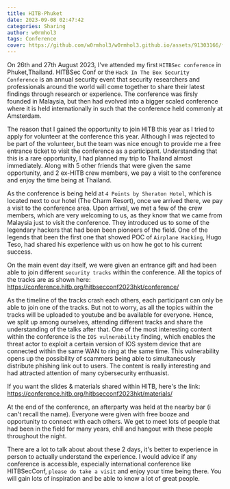 ```yaml
---
title: HITB-Phuket
date: 2023-09-08 02:47:42
categories: Sharing
author: w0rmhol3
tags: Conference
cover: https://github.com/w0rmhol3/w0rmhol3.github.io/assets/91303166/ffe47537-fcdf-4583-8211-c762bda3c141
---
```

On 26th and 27th August 2023, I've attended my first `HITBSec conference` in Phuket,Thailand. HITBSec Conf or the `Hack In The Box Security Conference` is an annual security event that security researchers and professionals around the world will come together to share their latest findings through research or experience. The conference was firsly founded in Malaysia, but then had evolved into a bigger scaled conference where it is held internationally in such that the conference held commonly at Amsterdam. <!--more-->

The reason that I gained the opportunity to join HITB this year as I tried to apply for volunteer at the conference this year. Although I was rejected to be part of the volunteer, but the team was nice enough to provide me a free entrance ticket to visit the conference as a participant. Understanding that this is a rare opportunity, I had planned my trip to Thailand almost immediately. Along with 5 other friends that were given the same opportunity, and 2 ex-HITB crew members, we pay a visit to the conference and enjoy the time being at Thailand.

As the conference is being held at `4 Points by Sheraton Hotel`, which is located next to our hotel (The Charm Resort), once we arrived there, we pay a visit to the conference area. Upon arrival, we met a few of the crew members, which are very welcoming to us, as they know that we came from Malaysia just to visit the conference. They introduced us to some of the legendary hackers that had been been pioneers of the field. One of the legends that been the first one that showed POC of `Airplane Hacking`, Hugo Teso, had shared his experience with us on how he got to his current success. 

On the main event day itself, we were given an entrance gift and had been able to join different `security tracks` within the conference. All the topics of the tracks are as shown here: https://conference.hitb.org/hitbsecconf2023hkt/conference/

As the timeline of the tracks crash each others, each participant can only be able to join one of the tracks. But not to worry, as all the topics within the tracks will be uploaded to youtube and be available for everyone. Hence, we split up among ourselves, attending different tracks and share the understanding of the talks after that. One of the most interesting content within the conference is the `IOS vulnerability` finding, which enables the threat actor to exploit a certain version of IOS system device that are connected within the same WAN to ring at the same time. This vulnerability opens up the possibility of scammers being able to simultaneously distribute phishing link out to users. The content is really interesting and had attracted attention of many cybersecurity enthuasist.

If you want the slides & materials shared within HITB, here's the link: https://conference.hitb.org/hitbsecconf2023hkt/materials/

At the end of the conference, an afterparty was held at the nearby bar (i can't recall the name). Everyone were given with free booze and opportunity to connect with each others. We get to meet lots of people that had been in the field for many years, chill and hangout with these people throughout the night. 

There are a lot to talk about about these 2 days, it's better to experience in person to actually understand the experience. I would advice if any conference is accessible, especially international conference like HITBSecConf, `please do take a visit` and enjoy your time being there. You will gain lots of inspiration and be able to know a lot of great people.
